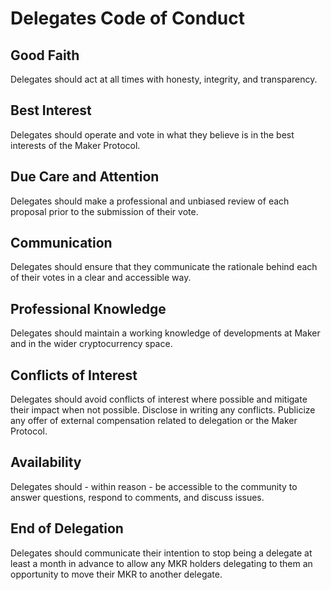 # Delegates Code of Conduct

## Good Faith

Delegates should act at all times with honesty, integrity, and transparency.

## Best Interest

Delegates should operate and vote in what they believe is in the best interests of the Maker Protocol.

## Due Care and Attention

Delegates should make a professional and unbiased review of each proposal prior to the submission of their vote.

## Communication

Delegates should ensure that they communicate the rationale behind each of their votes in a clear and accessible way.

## Professional Knowledge

Delegates should maintain a working knowledge of developments at Maker and in the wider cryptocurrency space.

## Conflicts of Interest

Delegates should avoid conflicts of interest where possible and mitigate their impact when not possible. Disclose in writing any conflicts. Publicize any offer of external compensation related to delegation or the Maker Protocol.

## Availability

Delegates should - within reason - be accessible to the community to answer questions, respond to comments, and discuss issues.

## End of Delegation

Delegates should communicate their intention to stop being a delegate at least a month in advance to allow any MKR holders delegating to them an opportunity to move their MKR to another delegate.